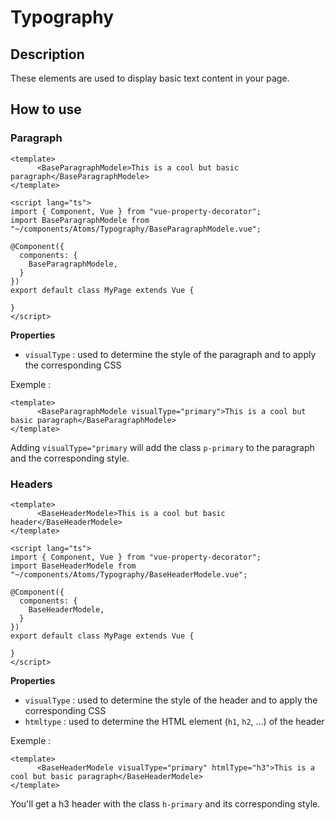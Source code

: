 # Typography

## Description

These elements are used to display basic text content in your page.

## How to use

### Paragraph

```vue
<template>
      <BaseParagraphModele>This is a cool but basic paragraph</BaseParagraphModele>
</template>

<script lang="ts">
import { Component, Vue } from "vue-property-decorator";
import BaseParagraphModele from "~/components/Atoms/Typography/BaseParagraphModele.vue";

@Component({
  components: {
    BaseParagraphModele,
  }
})
export default class MyPage extends Vue {
  
}
</script>
```

**Properties**

 * `visualType` : used to determine the style of the paragraph and to apply the corresponding CSS
 
Exemple : 

```vue
<template>
      <BaseParagraphModele visualType="primary">This is a cool but basic paragraph</BaseParagraphModele>
</template>
```

Adding `visualType="primary` will add the class `p-primary` to the paragraph and the corresponding style.

### Headers

```vue
<template>
      <BaseHeaderModele>This is a cool but basic header</BaseHeaderModele>
</template>

<script lang="ts">
import { Component, Vue } from "vue-property-decorator";
import BaseHeaderModele from "~/components/Atoms/Typography/BaseHeaderModele.vue";

@Component({
  components: {
    BaseHeaderModele,
  }
})
export default class MyPage extends Vue {
  
}
</script>
```

**Properties**

 * `visualType` : used to determine the style of the header and to apply the corresponding CSS
 * `htmltype` : used to determine the HTML element (`h1`, `h2`, ...) of the header
 
 
Exemple : 

 ```vue
 <template>
       <BaseHeaderModele visualType="primary" htmlType="h3">This is a cool but basic paragraph</BaseHeaderModele>
 </template>
 ```
 
You'll get a h3 header with the class `h-primary` and its corresponding style.
